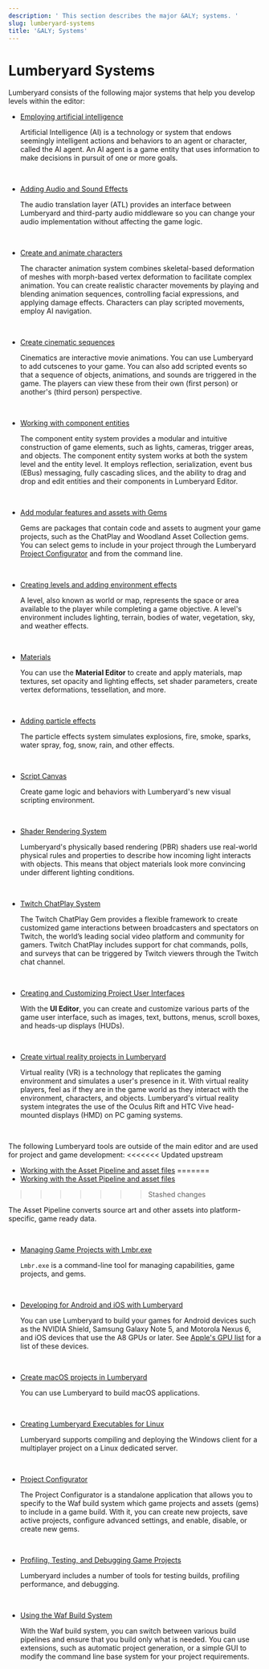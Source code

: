 ```yaml
---
description: ' This section describes the major &ALY; systems. '
slug: lumberyard-systems
title: '&ALY; Systems'
---
```

# Lumberyard Systems<a name="lumberyard-systems"></a>

Lumberyard consists of the following major systems that help you develop levels within the editor:
+ [Employing artificial intelligence](/docs/userguide/ai/intro.md)

  Artificial Intelligence \(AI\) is a technology or system that endows seemingly intelligent actions and behaviors to an agent or character, called the AI agent\. An AI agent is a game entity that uses information to make decisions in pursuit of one or more goals\.

   
+ [Adding Audio and Sound Effects](/docs/userguide/audio/intro.md)

  The audio translation layer \(ATL\) provides an interface between Lumberyard and third\-party audio middleware so you can change your audio implementation without affecting the game logic\.

   
+ [Create and animate characters](char-intro.md)

  The character animation system combines skeletal\-based deformation of meshes with morph\-based vertex deformation to facilitate complex animation\. You can create realistic character movements by playing and blending animation sequences, controlling facial expressions, and applying damage effects\. Characters can play scripted movements, employ AI navigation\.

   
+ [Create cinematic sequences](/docs/userguide/cinematics/intro.md)

  Cinematics are interactive movie animations\. You can use Lumberyard to add cutscenes to your game\. You can also add scripted events so that a sequence of objects, animations, and sounds are triggered in the game\. The players can view these from their own \(first person\) or another's \(third person\) perspective\.

   
+ [Working with component entities](/docs/userguide/components/intro.md)

  The component entity system provides a modular and intuitive construction of game elements, such as lights, cameras, trigger areas, and objects\. The component entity system works at both the system level and the entity level\. It employs reflection, serialization, event bus \(EBus\) messaging, fully cascading slices, and the ability to drag and drop and edit entities and their components in Lumberyard Editor\.

   
+ [Add modular features and assets with Gems](/docs/userguide/gems/builtin/s.md)

  Gems are packages that contain code and assets to augment your game projects, such as the ChatPlay and Woodland Asset Collection gems\. You can select gems to include in your project through the Lumberyard [Project Configurator](/docs/userguide/configurator/intro.md) and from the command line\.

   
+ [Creating levels and adding environment effects](level-intro.md)

  A level, also known as world or map, represents the space or area available to the player while completing a game objective\. A level's environment includes lighting, terrain, bodies of water, vegetation, sky, and weather effects\.

   
+ [Materials](/docs/userguide/materials/intro.md)

  You can use the **Material Editor** to create and apply materials, map textures, set opacity and lighting effects, set shader parameters, create vertex deformations, tessellation, and more\.

   
+ [Adding particle effects](/docs/userguide/particles/intro.md)

  The particle effects system simulates explosions, fire, smoke, sparks, water spray, fog, snow, rain, and other effects\.

   
+ [Script Canvas](/docs/userguide/scripting/scriptcanvas/intro.md)

  Create game logic and behaviors with Lumberyard's new visual scripting environment\.

   
+ [Shader Rendering System](/docs/userguide/materials/shaders/intro.md)

  Lumberyard's physically based rendering \(PBR\) shaders use real\-world physical rules and properties to describe how incoming light interacts with objects\. This means that object materials look more convincing under different lighting conditions\.

   
+ [Twitch ChatPlay System](/docs/userguide/gems/builtin/chatplay/intro.md)

  The Twitch ChatPlay Gem provides a flexible framework to create customized game interactions between broadcasters and spectators on Twitch, the world’s leading social video platform and community for gamers\. Twitch ChatPlay includes support for chat commands, polls, and surveys that can be triggered by Twitch viewers through the Twitch chat channel\.

   
+ [Creating and Customizing Project User Interfaces](/docs/userguide/ui/editor/intro.md)

  With the **UI Editor**, you can create and customize various parts of the game user interface, such as images, text, buttons, menus, scroll boxes, and heads\-up displays \(HUDs\)\. 

   
+ [Create virtual reality projects in Lumberyard](/docs/userguide/vr/_index.md)

  Virtual reality \(VR\) is a technology that replicates the gaming environment and simulates a user's presence in it\. With virtual reality players, feel as if they are in the game world as they interact with the environment, characters, and objects\. Lumberyard's virtual reality system integrates the use of the Oculus Rift and HTC Vive head\-mounted displays \(HMD\) on PC gaming systems\. 

   

The following Lumberyard tools are outside of the main editor and are used for project and game development:
<<<<<<< Updated upstream
+ [Working with the Asset Pipeline and asset files](/docs/userguide/assets/_index.md)
=======
+ [Working with the Asset Pipeline and asset files](/docs/userguide/assets/intro.md)
>>>>>>> Stashed changes

  The Asset Pipeline converts source art and other assets into platform\-specific, game ready data\.

   
+ [Managing Game Projects with Lmbr\.exe](lmbr-exe.md)

  `Lmbr.exe` is a command\-line tool for managing capabilities, game projects, and gems\.

   
+ [Developing for Android and iOS with Lumberyard](/docs/userguide/mobile/support-intro.md)

  You can use Lumberyard to build your games for Android devices such as the NVIDIA Shield, Samsung Galaxy Note 5, and Motorola Nexus 6, and iOS devices that use the A8 GPUs or later\. See [Apple's GPU list](https://developer.apple.com/library/archive/documentation/DeviceInformation/Reference/iOSDeviceCompatibility/HardwareGPUInformation/HardwareGPUInformation.html) for a list of these devices\.

   
+ [Create macOS projects in Lumberyard](/docs/userguide/macos/intro.md)

  You can use Lumberyard to build macOS applications\.

   
+ [Creating Lumberyard Executables for Linux](/docs/userguide/linux/intro.md)

  Lumberyard supports compiling and deploying the Windows client for a multiplayer project on a Linux dedicated server\.

   
+ [Project Configurator](/docs/userguide/configurator/intro.md)

  The Project Configurator is a standalone application that allows you to specify to the Waf build system which game projects and assets \(gems\) to include in a game build\. With it, you can create new projects, save active projects, configure advanced settings, and enable, disable, or create new gems\. 

   
+ [Profiling, Testing, and Debugging Game Projects](/docs/userguide/programming/testing/debugging-intro.md)

  Lumberyard includes a number of tools for testing builds, profiling performance, and debugging\.

   
+ [Using the Waf Build System](/docs/userguide/waf/intro.md)

  With the Waf build system, you can switch between various build pipelines and ensure that you build only what is needed\. You can use extensions, such as automatic project generation, or a simple GUI to modify the command line base system for your project requirements\.